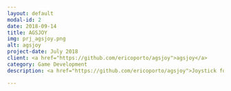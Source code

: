 ```yaml
---
layout: default
modal-id: 2
date: 2018-09-14
title: AGSJOY
img: prj_agsjoy.png
alt: agsjoy
project-date: July 2018
client: <a href="https://github.com/ericoporto/agsjoy">agsjoy</a>
category: Game Development
description: <a href="https://github.com/ericoporto/agsjoy">Joystick for Adventure Game Studio Engine in Linux, OSX and Windows, based on SDL2</a>. Reverse engineered version of the plugin, based on code started by qptain_Nemo, compatible with Wyz agsjoy, builds on the cloud.

---
```

